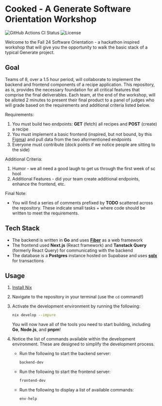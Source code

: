 # Cooked - A Generate Software Orientation Workshop
<!-- markdownlint-disable MD013 -->

![GitHub Actions CI Status](https://img.shields.io/github/actions/workflow/status/GenerateNU/cooked/ci.yaml?branch=main&logo=github&label=CI)
![License](https://img.shields.io/github/license/GenerateNU/cooked?label=License)

Welcome to the Fall 24 Software Orientation - a hackathon inspired workshop that will give you the opportunity to walk the basic stack of a typical Generate project.

## Goal

Teams of 8, over a 1.5 hour period, will collaborate to implement the backend and frontend components of a recipe application.
This repository, as is, provides the necessary foundation for all critical features that comprise the final deliverables.
Each team, at the end of the workshop, will be alloted 2 minutes to present their final product to a panel of judges who will grade based on the requirements and additional criteria listed below.

Requirements:

1. You must build two endpoints: **GET** (fetch) all recipes and **POST** (create) a recipe
2. You must implement a basic frontend (inspired, but not bound, by this [Figma](https://www.figma.com/design/FUc9oy4M56lHLYMGX7kOyZ/Engineering-Orientation?node-id=0-1&t=uy34xrVmav24AfgJ-1)) and pull data from the two aformentioned endpoints
3. Everyone must contribute (dock points if we notice people are sitting to the side)

Additional Criteria:

1. Humor - we all need a good laugh to get us through the first week of sc hool
2. Additional Features - did your team create additional endpoints, enhance the frontend, etc.

Final Note:

- You will find a series of comments prefixed by **TODO** scattered across the repository. These indicate small tasks + where code should be written to meet the requirements.

## Tech Stack

- The backend is written in **Go** and uses [**Fiber**](https://docs.gofiber.io/) as a web framework
- The frontend used **Next.js** (React framework) and **Tanstack Query** (formerly React Query) for communicating with the backend
- The database is a **Postgres** instance hosted on Supabase and uses [**sqlx**](https://github.com/jmoiron/sqlx) for transactions

## Usage

1. [Install Nix](https://zero-to-nix.com/start/install)
2. Navigate to the repository in your terminal (use the `cd` command!)
3. Activate the development environment by running the following:

      ```sh
      nix develop --impure
      ```

   You will now have all of the tools you need to start building, including **Go**, **Node.js**, and **pnpm**!

4. Notice the list of commands available within the development environment. These are designed to simplify the development process.
   - Run the following to start the backend server:

        ```sh
        backend-dev
        ```

   - Run the following to start the frontend server:

        ```sh
        frontend-dev
        ```

   - Run the following to display a list of available commands:

        ```sh
        env-help
        ```
